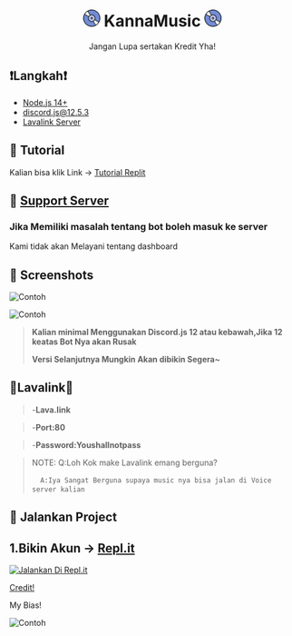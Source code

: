 <h1 align="center"><img src="./assets/logo.gif" width="30px"> KannaMusic <img src="./assets/logo.gif" width="30px"></h1>
<p align="center">Jangan Lupa sertakan Kredit Yha!</p>


## ❗Langkah❗
- [Node.js 14+](https://nodejs.org/en/download/)
- discord.js@12.5.3
- [Lavalink Server](https://github.com/freyacodes/Lavalink#server-configuration)

## 📝 Tutorial
Kalian bisa klik Link ->
[Tutorial Replit](https://github.com/CarameloSz/KannaMusic/blob/main/readme.md)


## 📝 [Support Server](https://discord.gg/fqjdsyEq24)

### Jika Memiliki masalah tentang bot boleh masuk ke server
Kami tidak akan Melayani tentang dashboard


## 📸 Screenshots

![Contoh](https://media2.giphy.com/media/uXOm25ZhpwuBINRMQf/giphy.gif?cid=790b76114ea5b22fbc691c4419b10406fdf7b69e0ecc0139&rid=giphy.gif&ct=g)

![Contoh](https://media3.giphy.com/media/66DoPImbjGqMsAK4x3/giphy.gif?cid=790b7611119513448edb43c79d3a51a9d0365264a1cefb3e&rid=giphy.gif&ct=g)



> **Kalian minimal Menggunakan Discord.js 12 atau kebawah,Jika 12 keatas Bot Nya akan Rusak**
>
> **Versi Selanjutnya Mungkin Akan dibikin Segera~**


## **🌟Lavalink🌟**

>-**Lava.link**

>-**Port:80**

>-**Password:Youshallnotpass**

> NOTE: Q:Loh Kok make Lavalink emang berguna?
>       
>       A:Iya Sangat Berguna supaya music nya bisa jalan di Voice server kalian

## 💨 Jalankan Project

## 1.Bikin Akun -> [Repl.it](https://repl.it)


[![Jalankan Di Repl.it](https://repl.it/badge/github/SudhanPlayz/Discord-MusicBot)](https://replit.com/github/CarameloSz/KannaMusic)





[Credit!](https://github.com/SudhanPlayz/Discord-MusicBot)


My Bias!


![Contoh](https://media.discordapp.net/attachments/838625124994252801/893107901231681576/db529151f5615172c35a878a0d120cad.jpg?width=360&height=480)
